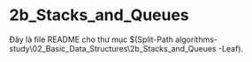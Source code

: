 # 2b_Stacks_and_Queues

Đây là file README cho thư mục $(Split-Path algorithms-study\02_Basic_Data_Structures\2b_Stacks_and_Queues -Leaf).
